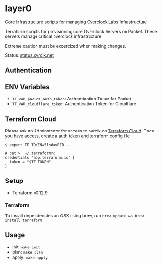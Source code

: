 # layer0

Core Infrastructure scripts for managing Overclock Labs Infrastructure

Terraform scripts for provisioning core Overclock Servers on Packet. These servers manage critical overclock infrastructure

Extreme caution must be excercized when making changes.

Status: [status.ovrclk.net](https://status.ovrclk.net)

## Authentication

## ENV Variables

- `TF_VAR_packet_auth_token`: Authentication Token for Packet
- `TF_VAR_cloudflare_token`: Authentication Token for Cloudflare

## Terraform Cloud

Please ask an Adminstrator for access to ovrclk on [Terraform Cloud](https://app.terraform.io/app/ovrclk). Once you have access, create a auth token and terraform config file

```
$ export TF_TOKEN=5lsdovPZB...

# cat >  ~/.terraformrc
credentials "app.terraform.io" {
  token = "$TF_TOKEN"
}
```

## Setup

- Terraform v0.12.9

### Terraform

To install dependencies on OSX using brew, run `brew update && brew install terraform`

## Usage

- init: `make init`
- plan: `make plan`
- apply: `make apply`
